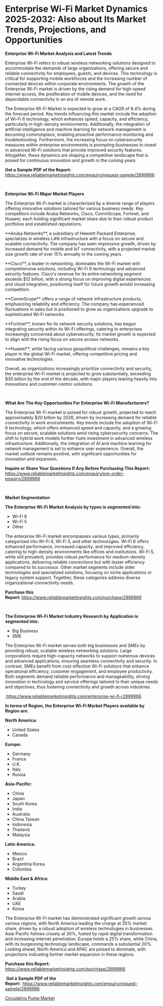 <p><h1>Enterprise Wi-Fi Market Dynamics 2025-2032: Also about Its Market Trends, Projections, and Opportunities</h1></p><p><strong>Enterprise Wi-Fi Market Analysis and Latest Trends</strong></p>
<p><p>Enterprise Wi-Fi refers to robust wireless networking solutions designed to accommodate the demands of large organizations, offering secure and reliable connectivity for employees, guests, and devices. This technology is critical for supporting mobile workforces and the increasing number of connected devices within corporate environments. The growth of the Enterprise Wi-Fi market is driven by the rising demand for high-speed internet access, the proliferation of mobile devices, and the need for dependable connectivity in an era of remote work.</p><p>The Enterprise Wi-Fi Market is expected to grow at a CAGR of 8.4% during the forecast period. Key trends influencing this market include the adoption of Wi-Fi 6 technology, which enhances speed, capacity, and efficiency, particularly in high-density environments. Additionally, the integration of artificial intelligence and machine learning for network management is becoming commonplace, enabling proactive performance monitoring and troubleshooting. Furthermore, the increasing focus on cybersecurity measures within enterprise environments is prompting businesses to invest in advanced Wi-Fi solutions that provide improved security features. Altogether, these dynamics are shaping a competitive landscape that is poised for continuous innovation and growth in the coming years.</p></p>
<p><strong>Get a Sample PDF of the Report:&nbsp;</strong> <a href="https://www.reliablemarketinsights.com/enquiry/request-sample/2899966?utm_campaign=3015&utm_medium=2&utm_source=Github&utm_content=ia&utm_term=16032025&utm_id=enterprise-wi-fi">https://www.reliablemarketinsights.com/enquiry/request-sample/2899966</a></p>
<p>&nbsp;</p>
<p><strong>Enterprise Wi-Fi Major Market Players</strong></p>
<p><p>The Enterprise Wi-Fi market is characterized by a diverse range of players offering innovative solutions tailored for various business needs. Key competitors include Aruba Networks, Cisco, CommScope, Fortinet, and Huawei, each holding significant market share due to their robust product portfolios and established reputations.</p><p>**Aruba Networks**, a subsidiary of Hewlett Packard Enterprise, specializes in wireless LAN infrastructure with a focus on secure and scalable connectivity. The company has seen impressive growth, driven by increased demand for mobile and IoT connectivity, with a projected market size growth rate of over 15% annually in the coming years.</p><p>**Cisco**, a leader in networking, dominates the Wi-Fi market with comprehensive solutions, including Wi-Fi 6 technology and advanced security features. Cisco's revenue for its entire networking segment exceeds $12 billion, with a strong focus on improving digital experiences and cloud integration, positioning itself for future growth amidst increasing competition.</p><p>**CommScope** offers a range of network infrastructure products, emphasizing reliability and efficiency. The company has experienced fluctuations in sales but is positioned to grow as organizations upgrade to sophisticated Wi-Fi networks.</p><p>**Fortinet**, known for its network security solutions, has begun integrating security within its Wi-Fi offerings, catering to enterprises increasingly concerned about cybersecurity. Its market growth is expected to align with the rising focus on secure access networks.</p><p>**Huawei**, while facing various geopolitical challenges, remains a key player in the global Wi-Fi market, offering competitive pricing and innovative technologies.</p><p>Overall, as organizations increasingly prioritize connectivity and security, the enterprise Wi-Fi market is projected to grow substantially, exceeding $30 billion by the end of the decade, with major players leaning heavily into innovations and customer-centric solutions.</p></p>
<p>&nbsp;</p>
<p><strong>What Are The Key Opportunities For Enterprise Wi-Fi Manufacturers?</strong></p>
<p><p>The Enterprise Wi-Fi market is poised for robust growth, projected to reach approximately $20 billion by 2026, driven by increasing demand for reliable connectivity in work environments. Key trends include the adoption of Wi-Fi 6 technology, which offers enhanced speed and capacity, and a growing focus on secure, scalable solutions amid rising cybersecurity concerns. The shift to hybrid work models further fuels investment in advanced wireless infrastructure. Additionally, the integration of AI and machine learning for network management is set to enhance user experience. Overall, the market outlook remains positive, with significant opportunities for innovation and expansion.</p></p>
<p><strong>Inquire or Share Your Questions If Any Before Purchasing This Report:</strong> <a href="https://www.reliablemarketinsights.com/enquiry/pre-order-enquiry/2899966?utm_campaign=3015&utm_medium=2&utm_source=Github&utm_content=ia&utm_term=16032025&utm_id=enterprise-wi-fi">https://www.reliablemarketinsights.com/enquiry/pre-order-enquiry/2899966</a></p>
<p>&nbsp;</p>
<p><strong>Market Segmentation</strong></p>
<p><strong>The Enterprise Wi-Fi Market Analysis by types is segmented into:</strong></p>
<p><ul><li>Wi-Fi 6</li><li>Wi-Fi 5</li><li>Other</li></ul></p>
<p><p>The enterprise Wi-Fi market encompasses various types, primarily categorized into Wi-Fi 6, Wi-Fi 5, and other technologies. Wi-Fi 6 offers enhanced performance, increased capacity, and improved efficiency, catering to high-density environments like offices and institutions. Wi-Fi 5, while still prevalent, provides robust performance for medium-density applications, delivering reliable connections but with lesser efficiency compared to its successor. Other market segments include older technologies and specialized solutions, focusing on niche applications or legacy system support. Together, these categories address diverse organizational connectivity needs.</p></p>
<p><strong>Purchase this Report:&nbsp;</strong><a href="https://www.reliablemarketinsights.com/purchase/2899966?utm_campaign=3015&utm_medium=2&utm_source=Github&utm_content=ia&utm_term=16032025&utm_id=enterprise-wi-fi">https://www.reliablemarketinsights.com/purchase/2899966</a></p>
<p>&nbsp;</p>
<p><strong>The Enterprise Wi-Fi Market Industry Research by Application is segmented into:</strong></p>
<p><ul><li>Big Business</li><li>SME</li></ul></p>
<p><p>The Enterprise Wi-Fi market serves both big businesses and SMEs by providing robust, scalable wireless networking solutions. Large corporations require high-capacity networks to support numerous devices and advanced applications, ensuring seamless connectivity and security. In contrast, SMEs benefit from cost-effective Wi-Fi solutions that enhance operational efficiency, customer engagement, and employee productivity. Both segments demand reliable performance and manageability, driving innovation in technology and service offerings tailored to their unique needs and objectives, thus fostering connectivity and growth across industries.</p></p>
<p><a href="https://www.reliablemarketinsights.com/enterprise-wi-fi-r2899966?utm_campaign=3015&utm_medium=2&utm_source=Github&utm_content=ia&utm_term=16032025&utm_id=enterprise-wi-fi">&nbsp;https://www.reliablemarketinsights.com/enterprise-wi-fi-r2899966</a></p>
<p><strong>In terms of Region, the Enterprise Wi-Fi Market Players available by Region are:</strong></p>
<p>
    <p> <strong> North America: </strong>
        <ul>
            <li>United States</li>
            <li>Canada</li>
        </ul>
        </p> 
    <p> <strong> Europe: </strong>
        <ul>
            <li>Germany</li>
            <li>France</li>
            <li>U.K.</li>
            <li>Italy</li>
            <li>Russia</li>
        </ul>
        </p> 
    <p> <strong> Asia-Pacific: </strong>
        <ul>
            <li>China</li>
            <li>Japan</li>
            <li>South Korea</li>
            <li>India</li>
            <li>Australia</li>
            <li>China Taiwan</li>
            <li>Indonesia</li>
            <li>Thailand</li>
            <li>Malaysia</li>
        </ul>
        </p> 
    <p> <strong> Latin America: </strong>
        <ul>
            <li>Mexico</li>
            <li>Brazil</li>
            <li>Argentina Korea</li>
            <li>Colombia</li>
        </ul>
        </p> 
    <p> <strong> Middle East & Africa: </strong>
        <ul>
            <li>Turkey</li>
            <li>Saudi</li>
            <li>Arabia</li>
            <li>UAE</li>
            <li>Korea</li>
        </ul>
    </p>
    </p>
<p><p>The Enterprise Wi-Fi market has demonstrated significant growth across various regions, with North America leading the charge at 35% market share, driven by a robust adoption of wireless technologies in businesses. Asia-Pacific follows closely at 30%, fueled by rapid digital transformation and increasing internet penetration. Europe holds a 25% share, while China, with its burgeoning technology landscape, commands a substantial 20%. Looking ahead, North America and APAC are poised to dominate, with projections indicating further market expansion in these regions.</p></p>
<p><strong>Purchase this Report: </strong><a href="https://www.reliablemarketinsights.com/purchase/2899966?utm_campaign=3015&utm_medium=2&utm_source=Github&utm_content=ia&utm_term=16032025&utm_id=enterprise-wi-fi">https://www.reliablemarketinsights.com/purchase/2899966</a></p>
<p>&nbsp;<strong>Get a Sample PDF of the Report:&nbsp;&nbsp;</strong><a href="https://www.reliablemarketinsights.com/enquiry/request-sample/2899966?utm_campaign=3015&utm_medium=2&utm_source=Github&utm_content=ia&utm_term=16032025&utm_id=enterprise-wi-fi">https://www.reliablemarketinsights.com/enquiry/request-sample/2899966</a></p>
<p><strong></strong></p>
<p><p><a href="https://github.com/saroarmaicky/Market-Research-Report-List-1/blob/main/circulating-pump-market.md?utm_campaign=3015&utm_medium=2&utm_source=Github&utm_content=ia&utm_term=16032025&utm_id=enterprise-wi-fi">Circulating Pump Market</a></p></p>